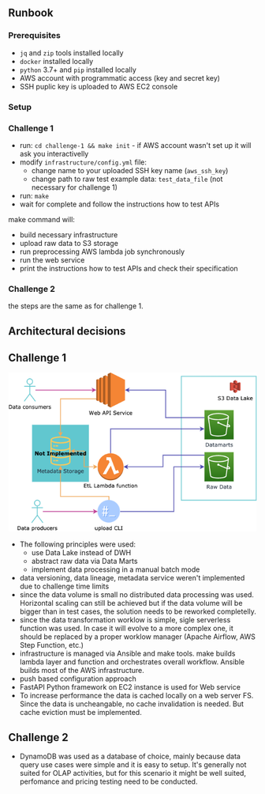 ## Runbook

### Prerequisites

- `jq` and `zip` tools installed locally
- `docker` installed locally
- `python` 3.7+ and `pip` installed locally
- AWS account with programmatic access (key and secret key)
- SSH puplic key is uploaded to AWS EC2 console

### Setup

### Challenge 1 

- run: `cd challenge-1 && make init` - if AWS account wasn't set up it will ask you interactivelly
- modify `infrastructure/config.yml` file:
    - change name to your uploaded SSH key name (`aws_ssh_key`)
    - change path to raw test example data: `test_data_file` (not necessary for challenge 1)
- run: `make`
- wait for complete and follow the instructions how to test APIs

make command will:
- build necessary infrastructure
- upload raw data to S3 storage
- run preprocessing AWS lambda job synchronously
- run the web service
- print the instructions how to test APIs and check their specification

### Challenge 2

the steps are the same as for challenge 1.

## Architectural decisions

## Challenge 1

![arch diagram](aiq-challenge.png)

- The following principles were used:
    - use Data Lake instead of DWH
    - abstract raw data via Data Marts
    - implement data processing in a manual batch mode
- data versioning, data lineage, metadata service weren't implemented due to challenge time limits
- since the data volume is small no distributed data processing was used. Horizontal scaling can still be achieved but if the data volume will be bigger than in test cases, the solution needs to be reworked completelly.
- since the data transformation worklow is simple, sigle serverless function was used. In case it will evolve to a more complex one, it should be replaced by a proper worklow manager (Apache Airflow, AWS Step Function, etc.)
- infrastructure is managed via Ansible and make tools. make builds lambda layer and function and orchestrates overall workflow. Ansible builds most of the AWS infrastructure.
- push based configuration approach
- FastAPI Python framework on EC2 instance is used for Web service
- To increase performance the data is cached locally on a web server FS. Since the data is uncheangable, no cache invalidation is needed. But cache eviction must be implemented.

## Challenge 2

- DynamoDB was used as a database of choice, mainly because data query use cases were simple and it is easy to setup. It's generally not suited for OLAP activities, but for this scenario it might be well suited, perfomance and pricing testing need to be conducted.

